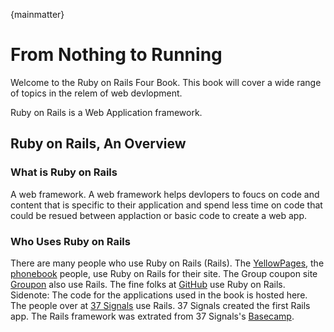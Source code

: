 {mainmatter}

# From Nothing to Running
Welcome to the Ruby on Rails Four Book. This book will cover a wide range of topics in the relem of web devlopment.

Ruby on Rails is a Web Application framework.

## Ruby on Rails, An Overview

### What is Ruby on Rails
A web framework. A web framework helps devlopers to foucs on code and content that is specific to their application and spend less time on code that could be resued between applaction or basic code to create a web app.

### Who Uses Ruby on Rails
There are many people who use Ruby on Rails (Rails). The [YellowPages](http://yp.com), the [phonebook](http://en.wikipedia.org/wiki/Telephone_directory) people, use Ruby on Rails for their site. The Group coupon site [Groupon](http://www.groupon.com/) also use Rails. The fine folks at [GitHub](https://github.com) use Ruby on Rails. Sidenote: The code for the applications used in the book is hosted here. The people over at [37 Signals](http://37signals.com/) use Rails. 37 Signals created the first Rails app. The Rails framework was extrated from 37 Signals's [Basecamp](http://basecamp.com).

